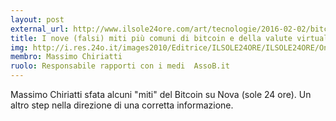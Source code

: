```yaml
---
layout: post
external_url: http://www.ilsole24ore.com/art/tecnologie/2016-02-02/bitcoin-non-e-sicuro-170847.shtml?uuid=ACi1ZDMC&nmll=2707#navigation
title: I nove (falsi) miti più comuni di bitcoin e della valute virtuali
img: http://i.res.24o.it/images2010/Editrice/ILSOLE24ORE/ILSOLE24ORE/Online/Immagini/ArticleGallery/Tecnologie/2016/02/Ritagli/bitcoin-U201941174411nmH-228x197@IlSole24Ore-k4HI--672x351@IlSole24Ore-Web.jpg?uuid=b0887f7a-c9cb-11e5-9949-c77b5e0fb427
membro: Massimo Chiriatti
ruolo: Responsabile rapporti con i medi  AssoB.it
---
```

Massimo Chiriatti sfata alcuni "miti" del Bitcoin su Nova (sole 24 ore).
Un altro step nella direzione di una corretta informazione.
